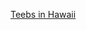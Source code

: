 ---
layout: post
wordpress_id: 1017
wordpress_url: http://noesbueno.com/archives/1017
date: '2011-02-19 17:59:56 -0600'
date_gmt: '2011-02-19 22:59:56 -0600'
body: |
  <p><a href="http://www.brainfeedersite.com/2011/02/19/teebs-in-hawaii/">Teebs in Hawaii</a></p>
---